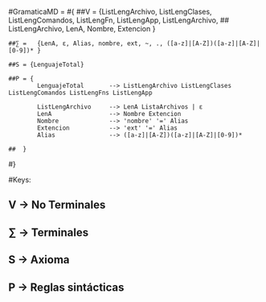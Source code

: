 #GramaticaMD = 
#{
	##V =	{ListLengArchivo, ListLengClases, ListLengComandos, ListLengFn, ListLengApp, ListLengArchivo,
	## 	ListLengArchivo, LenA, Nombre, Extencion }

	##∑ = 	{LenA, ε, Alias, nombre, ext, ~, ., ([a-z]|[A-Z])([a-z]|[A-Z]|[0-9])* }

	##S = {LenguajeTotal}

	##P = { 
			LenguajeTotal	 	--> ListLengArchivo ListLengClases ListLengComandos ListLengFns ListLengApp

			ListLengArchivo 	--> LenA ListaArchivos | ε
			LenA 				--> Nombre Extencion
			Nombre 				--> 'nombre' '=' Alias
			Extencion 			--> 'ext' '=' Alias
			Alias				--> ([a-z]|[A-Z])([a-z]|[A-Z]|[0-9])*	

	##	}

#}

#Keys:
##	V -> No Terminales
##	∑ -> Terminales
##	S -> Axioma
##	P -> Reglas sintácticas
